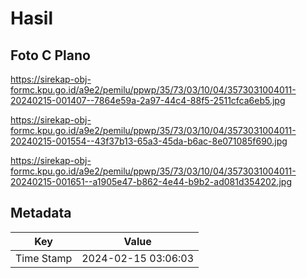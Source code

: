 # Hasil

## Foto C Plano

https://sirekap-obj-formc.kpu.go.id/a9e2/pemilu/ppwp/35/73/03/10/04/3573031004011-20240215-001407--7864e59a-2a97-44c4-88f5-2511cfca6eb5.jpg

https://sirekap-obj-formc.kpu.go.id/a9e2/pemilu/ppwp/35/73/03/10/04/3573031004011-20240215-001554--43f37b13-65a3-45da-b6ac-8e071085f690.jpg

https://sirekap-obj-formc.kpu.go.id/a9e2/pemilu/ppwp/35/73/03/10/04/3573031004011-20240215-001651--a1905e47-b862-4e44-b9b2-ad081d354202.jpg


## Metadata

| Key        | Value               |
| ---------- | ------------------- |
| Time Stamp | 2024-02-15 03:06:03 |



